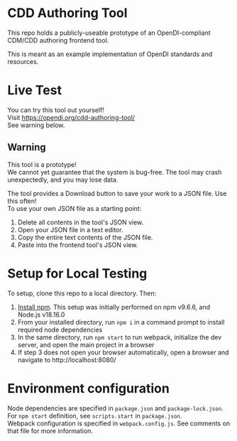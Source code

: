 # CDD Authoring Tool
This repo holds a publicly-useable prototype of an OpenDI-compliant CDM/CDD authoring frontend tool.

This is meant as an example implementation of OpenDI standards and resources.

# Live Test
You can try this tool out yourself!  
Visit https://opendi.org/cdd-authoring-tool/  
See warning below.

## Warning
This tool is a prototype!  
We cannot yet guarantee that the system is bug-free. The tool may crash unexpectedly, and you may lose data.

The tool provides a Download button to save your work to a JSON file. Use this often!  
To use your own JSON file as a starting point:  
1. Delete all contents in the tool's JSON view.
2. Open your JSON file in a text editor.
3. Copy the entire text contents of the JSON file.
4. Paste into the frontend tool's JSON view.

# Setup for Local Testing

To setup, clone this repo to a local directory. Then:  
1. [Install npm](https://docs.npmjs.com/downloading-and-installing-node-js-and-npm). This setup was initially performed on npm v9.6.6, and Node.js v18.16.0
2. From your installed directory, run `npm i` in a command prompt to install required node dependencies
3. In the same directory, run `npm start` to run webpack, initialize the dev server, and open the main project in a browser
4. If step 3 does not open your browser automatically, open a browser and navigate to http://localhost:8080/

# Environment configuration

Node dependencies are specified in `package.json` and `package-lock.json`.  
For `npm start` definition, see `scripts.start` in `package.json`.  
Webpack configuration is specified in `webpack.config.js`. See comments on that file for more information.